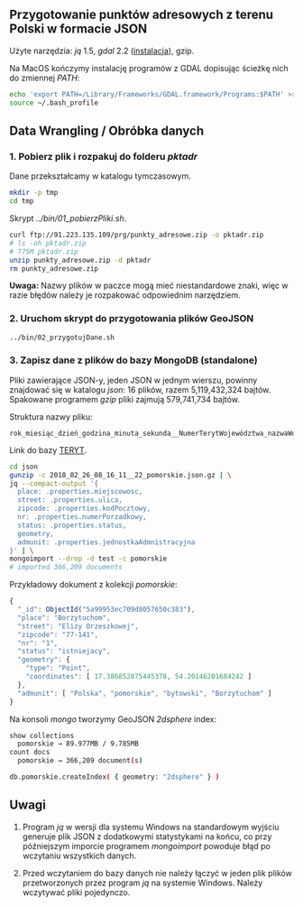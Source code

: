 ## Przygotowanie punktów adresowych z terenu Polski w formacie JSON

Użyte narzędzia: _jq_ 1.5, _gdal_ 2.2
([instalacja](https://tilemill-project.github.io/tilemill/docs/guides/gdal/)),
gzip.

Na MacOS kończymy instalację programów z GDAL dopisując ścieżkę nich
do zmiennej _PATH_:
```bash
echo 'export PATH=/Library/Frameworks/GDAL.framework/Programs:$PATH' >> ~/.bash_profile
source ~/.bash_profile
```

## Data Wrangling / Obróbka danych

### 1. Pobierz plik i rozpakuj do folderu _pktadr_

Dane przekształcamy w katalogu tymczasowym.
```bash
mkdir -p tmp
cd tmp
```

Skrypt _../bin/01_pobierzPliki.sh_.
```bash
curl ftp://91.223.135.109/prg/punkty_adresowe.zip -o pktadr.zip
# ls -oh pktadr.zip
# 775M pktadr.zip
unzip punkty_adresowe.zip -d pktadr
rm punkty_adresowe.zip
```

**Uwaga:** Nazwy plików w paczce mogą mieć niestandardowe znaki, więc w razie błędów należy je rozpakować odpowiednim narzędziem.

### 2. Uruchom skrypt do przygotowania plików GeoJSON

```bash
../bin/02_przygotujDane.sh
```

### 3. Zapisz dane z plików do bazy MongoDB (standalone)

Pliki zawierające JSON-y, jeden JSON w jednym wierszu, powinny znajdować
się w katalogu _json_: 16 plików, razem 5,119,432,324 bajtów.
Spakowane programem _gzip_ pliki zajmują 579,741,734 bajtów.

Struktura nazwy pliku: 
```
rok_miesiąc_dzień_godzina_minuta_sekunda__NumerTerytWojewództwa_nazwaWojewództwa.json`.
```
Link do bazy [TERYT](http://eteryt.stat.gov.pl/eTeryt/rejestr_teryt/udostepnianie_danych/baza_teryt/uzytkownicy_indywidualni/przegladanie/przegladanie.aspx?contrast=default).

```bash
cd json
gunzip -c 2018_02_26_08_16_11__22_pomorskie.json.gz | \
jq --compact-output '{
  place: .properties.miejscowosc,
  street: .properties.ulica,
  zipcode: .properties.kodPocztowy,
  nr: .properties.numerPorzadkowy,
  status: .properties.status,
  geometry,
  admunit: .properties.jednostkaAdmnistracyjna
}' | \
mongoimport --drop -d test -c pomorskie
# imported 366,209 documents
```

Przykładowy dokument z kolekcji _pomorskie_:
```js
{
  "_id": ObjectId("5a99953ec709d8057650c383"),
  "place": "Borzytuchom",
  "street": "Elizy Orzeszkowej",
  "zipcode": "77-141",
  "nr": "1",
  "status": "istniejacy",
  "geometry": {
    "type": "Point",
    "coordinates": [ 17.386852875445378, 54.20146201684242 ]
  },
  "admunit": [ "Polska", "pomorskie", "bytowski", "Borzytuchom" ]
}
```

Na konsoli _mongo_ tworzymy GeoJSON _2dsphere_ index:
```bash
show collections
  pomorskie → 89.977MB / 9.785MB
count docs
  pomorskie → 366,209 document(s)

db.pomorskie.createIndex( { geometry: "2dsphere" } )
```

## Uwagi

1. Program _jq_ w wersji dla systemu Windows na standardowym wyjściu generuje plik JSON z dodatkowymi
statystykami na końcu, co przy późniejszym imporcie programem _mongoimport_ powoduje
błąd po wczytaniu wszystkich danych.

1. Przed wczytaniem do bazy danych nie należy łączyć w jeden plik plików
przetworzonych przez program _jq_ na systemie Windows.
Należy wczytywać pliki pojedynczo.

